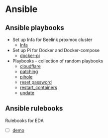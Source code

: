 # Ansible

## Ansible playbooks

- Set up Infa for Beelink proxmox cluster
    - [Infa](./infra/)
- Set up Pi for Docker and Docker-compose
    - [docker-pi](./docker-pi/)
- Playbooks - collection of random playbooks
    - [cloudflare](./playbooks/cloudflare/)
    - [patching](./playbooks/patching/)
    - [pihole](./playbooks/pihole/)
    - [reset password](./playbooks/reset_password/)
    - [restart_containers](./playbooks/restart_containers/)
    - [update](./playbooks/update/)


## Ansible rulebooks

Rulebooks for EDA

- [ ] [demo](./ruleboooks/demo.yml)
